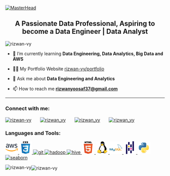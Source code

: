 
[![MasterHead](https://github.com/RIZWAN-VY/RIZWAN-VY/assets/131337205/34ae2a80-058e-4931-bafd-4615f58ccc61)](https://rizwan-vy.github.io/Rizwan.github.io/)

<h2 align="center">A Passionate Data Professional, Aspiring to become a Data Engineer | Data Analyst</h2>

<p align="left"> <img src="https://komarev.com/ghpvc/?username=rizwan-vy&label=Profile%20views&color=0e75b6&style=flat" alt="rizwan-vy" /> </p>

- 🌱 I’m currently learning **Data Engineering, Data Analytics, Big Data and AWS**

- 👨‍💻 My Portfolio Website   [rizwan-vy/portfolio](https://rizwan-vy.github.io/Rizwan.github.io/)

- 💬 Ask me about **Data Engineering and Analytics**

- 📫 How to reach me **rizwanyoosaf37@gmail.com**

---

<h3 align="left">Connect with me:</h3>

<a href="https://linkedin.com/in/rizwan-vy" target="blank"><img align="center" src="https://raw.githubusercontent.com/rahuldkjain/github-profile-readme-generator/master/src/images/icons/Social/linked-in-alt.svg" alt="rizwan-vy" height="50" width="60" /></a>&nbsp;&nbsp;&nbsp;&nbsp;&nbsp;&nbsp;
<a href="https://www.hackerrank.com/rizwan_vy" target="blank"><img align="center" src="https://raw.githubusercontent.com/rahuldkjain/github-profile-readme-generator/master/src/images/icons/Social/hackerrank.svg" alt="rizwan_vy" height="50" width="60" /></a>&nbsp;&nbsp;&nbsp;&nbsp;&nbsp;&nbsp;
<a href="https://rizwan-vy.github.io/Rizwan.github.io/" target="blank"><img align="center" src="https://github.com/RIZWAN-VY/RIZWAN-VY/assets/131337205/65b867ae-1fbb-415a-8260-9a03bf33d8ed" alt="rizwan_vy" height="50" width="60" /></a>&nbsp;&nbsp;&nbsp;&nbsp;&nbsp;&nbsp;
<a href="mailto:rizwanyoosaf37@gmail.com" target="blank"><img align="center" src="https://github.com/RIZWAN-VY/RIZWAN-VY/assets/131337205/8ad975dc-570e-4f8c-8465-2ae4bd7bbb12" alt="rizwan_vy" height="50" width="60" /></a>



<h3 align="left">Languages and Tools:</h3>
<p align="left"> <a href="https://aws.amazon.com" target="_blank" rel="noreferrer"> <img src="https://raw.githubusercontent.com/devicons/devicon/master/icons/amazonwebservices/amazonwebservices-original-wordmark.svg" alt="aws" width="40" height="40"/> </a> <a href="https://www.w3schools.com/css/" target="_blank" rel="noreferrer"> <img src="https://raw.githubusercontent.com/devicons/devicon/master/icons/css3/css3-original-wordmark.svg" alt="css3" width="40" height="40"/> </a> <a href="https://git-scm.com/" target="_blank" rel="noreferrer"> <img src="https://www.vectorlogo.zone/logos/git-scm/git-scm-icon.svg" alt="git" width="40" height="40"/> </a> <a href="https://hadoop.apache.org/" target="_blank" rel="noreferrer"> <img src="https://www.vectorlogo.zone/logos/apache_hadoop/apache_hadoop-icon.svg" alt="hadoop" width="40" height="40"/> </a> <a href="https://hive.apache.org/" target="_blank" rel="noreferrer"> <img src="https://www.vectorlogo.zone/logos/apache_hive/apache_hive-icon.svg" alt="hive" width="40" height="40"/> </a> <a href="https://www.w3.org/html/" target="_blank" rel="noreferrer"> <img src="https://raw.githubusercontent.com/devicons/devicon/master/icons/html5/html5-original-wordmark.svg" alt="html5" width="40" height="40"/> </a> <a href="https://www.linux.org/" target="_blank" rel="noreferrer"> <img src="https://raw.githubusercontent.com/devicons/devicon/master/icons/linux/linux-original.svg" alt="linux" width="40" height="40"/> </a> <a href="https://www.mysql.com/" target="_blank" rel="noreferrer"> <img src="https://raw.githubusercontent.com/devicons/devicon/master/icons/mysql/mysql-original-wordmark.svg" alt="mysql" width="40" height="40"/> </a> <a href="https://pandas.pydata.org/" target="_blank" rel="noreferrer"> <img src="https://raw.githubusercontent.com/devicons/devicon/2ae2a900d2f041da66e950e4d48052658d850630/icons/pandas/pandas-original.svg" alt="pandas" width="40" height="40"/> </a> <a href="https://www.python.org" target="_blank" rel="noreferrer"> <img src="https://raw.githubusercontent.com/devicons/devicon/master/icons/python/python-original.svg" alt="python" width="40" height="40"/> </a> <a href="https://seaborn.pydata.org/" target="_blank" rel="noreferrer"> <img src="https://seaborn.pydata.org/_images/logo-mark-lightbg.svg" alt="seaborn" width="40" height="40"/> </a> </p>

<p><img align="left" src="https://github-readme-stats.vercel.app/api/top-langs?username=rizwan-vy&show_icons=true&locale=en&layout=compact" alt="rizwan-vy" /></p>

<p><img align="center" src="https://github-readme-streak-stats.herokuapp.com/?user=rizwan-vy&" alt="rizwan-vy" /></p>
